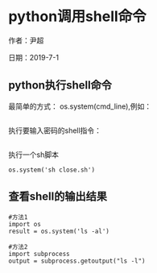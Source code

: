 # python调用shell命令

作者：尹超

日期：2019-7-1

## python执行shell命令

最简单的方式： os.system(cmd_line),例如：

```python

```

执行要输入密码的shell指令：

```python

```

执行一个sh脚本

`os.system('sh close.sh')`

## 查看shell的输出结果

```
#方法1
import os
result = os.system('ls -al')

#方法2
import subprocess
output = subprocess.getoutput("ls -l")
```

